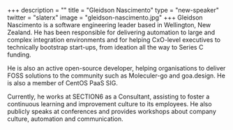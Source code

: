 +++
description = ""
title = "Gleidson Nascimento"
type = "new-speaker"
twitter = "slaterx"
image = "gleidson-nascimento.jpg"
+++
Gleidson Nascimento is a software engineering leader based in Wellington, New Zealand. He has been responsible for delivering automation to large and complex integration environments and for helping CxO-level executives to technically bootstrap start-ups, from ideation all the way to Series C funding.

He is also an active open-source developer, helping organisations to deliver FOSS solutions to the community such as Moleculer-go and goa.design. He is also a member of CentOS PaaS SIG.

Currently, he works at SECTION6 as a Consultant, assisting to foster a continuous learning and improvement culture to its employees. He also publicly speaks at conferences and provides workshops about company culture, automation and communication.